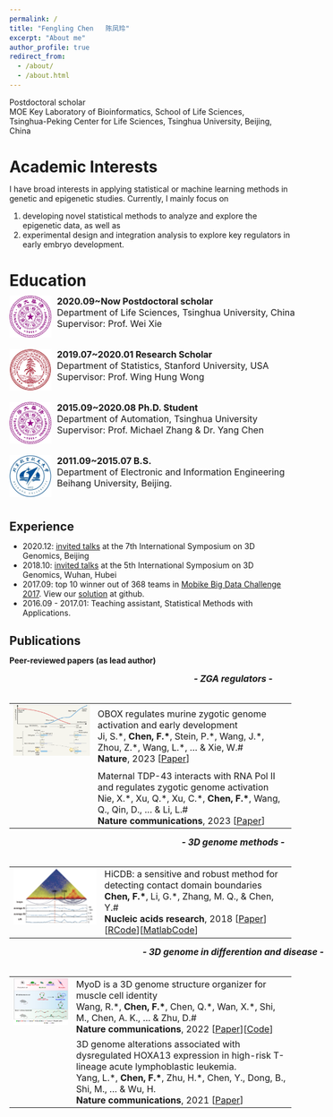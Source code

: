```yaml
---
permalink: /
title: "Fengling Chen   陈凤玲"
excerpt: "About me"
author_profile: true
redirect_from: 
  - /about/
  - /about.html
---
```


Postdoctoral scholar  
MOE Key Laboratory of Bioinformatics, School of Life Sciences,  
Tsinghua-Peking Center for Life Sciences, Tsinghua University, Beijing, China

Academic Interests
======
I have broad interests in applying statistical or machine learning methods in genetic and epigenetic studies. Currently, I mainly focus on    
1) developing novel statistical methods to analyze and explore the epigenetic data, as well as   
2) experimental design and integration analysis to explore key regulators in early embryo development.

<meta http-equiv="Content-Type" content="text/html;charset=utf-8">
<style type="text/css">
*{padding:0;margin:0;}
.media{width:1000px;margin:0 auto;border:0 solid #ccc;padding:10px 0;}
.media:after{clear:both;display:block;width:0;height:0;content:""}
.pull-left{height:75px;float:left;border:0 solid #ccc}
.pull-left img{height:75px;}
.media-body{float:left;width:450px;margin-left:10px;font-size:16px;}
</style>

Education
======
<div class="media">
    <span class="pull-left"><img src="images/tsinghua_logo.png" width="75px" height="75px"/></span>
    <div class="media-body">
        <div><span style="font-weight: bold">2020.09~Now     Postdoctoral scholar</span></div>
        <div>Department of Life Sciences, Tsinghua University, China</div>
        <div>Supervisor: Prof. Wei Xie</div>
    </div>
</div>

<div class="media">
    <span class="pull-left"><img src="images/stanford_logo.png" width="75px" height="75px"/></span>
    <div class="media-body">
        <div><span style="font-weight: bold">2019.07~2020.01    Research Scholar</span></div>
        <div>Department of Statistics, Stanford University, USA</div> 
        <div>Supervisor: Prof. Wing Hung Wong</div>
    </div>
</div>

<div class="media">
    <span class="pull-left"><img src="images/tsinghua_logo.png" width="75px" height="75px"/></span>
    <div class="media-body">
        <div><span style="font-weight: bold">2015.09~2020.08    Ph.D. Student</span></div>
        <div>Department of Automation, Tsinghua University</div>
        <div>Supervisor: Prof. Michael Zhang & Dr. Yang Chen  </div>
    </div>
</div>

<div class="media">
    <span class="pull-left"><img src="images/Buaa_logo.jpg" width="75px" height="75px"/></span>
    <div class="media-body">
        <div><span style="font-weight: bold">2011.09~2015.07    B.S.</span></div>
        <div>Department of Electronic and Information Engineering</div> 
        <div>Beihang University, Beijing.</div>
    </div>
</div>

Experience
------
* 2020.12: [invited talks](https://ChenFengling.github.io/files/fengling_20201206_3D%20Genome.pdf) at the 7th International Symposium on 3D Genomics, Beijing
* 2018.10: [invited talks](https://ChenFengling.github.io/files/wuhan1014_fchen.pdf) at the 5th International Symposium on 3D Genomics, Wuhan, Hubei
* 2017.09: top 10 winner out of 368 teams in [Mobike Big Data Challenge 2017](https://biendata.com/competition/mobike/). View our [solution](https://github.com/ChenFengling/mobike-cup) at github.  
* 2016.09 - 2017.01: Teaching assistant, Statistical Methods with Applications.  

Publications
------
**Peer-reviewed papers (as lead author)**
<style>
.pub_title{font-size:16px;}
.pub_author{font-size:16px;}
.pub_journal{font-size:16px;}
.subtitle{ 
    font-size:16px;           
    width: 800px;  
    height: 40px; 
    text-align:center     
} 
</style>

<div class="subtitle"> <i><b>- ZGA regulators -</b></i></div>


<table class="imgtable">

<tr>
<td><img class="proj_thumb" src="images/OBOX.png" width="320px" alt=""/>&nbsp;</td>
<td><div class="pub_title"> OBOX regulates murine zygotic genome activation and early development </div>
<div class="pub_author"> Ji, S.*,<b> Chen, F.*</b>, Stein, P.*, Wang, J.*, Zhou, Z.*, Wang, L.*, … & Xie, W.#</div>
<div class="pub_journal"><b>Nature</b>, 2023 [<a href="https://www.nature.com/articles/s41586-023-06428-3">Paper</a>]</div>
</td>
</tr>

<tr>
<td><img class="proj_thumb" src="images/TDP43.jpg" width="320px" alt=""/>&nbsp;</td>
<td><div class="pub_title"> Maternal TDP-43 interacts with RNA Pol II and regulates zygotic genome activation </div>
<div class="pub_author"> Nie, X.*, Xu, Q.*, Xu, C.*, <b>Chen, F.*</b>, Wang, Q., Qin, D., … & Li, L.# </div>
<div class="pub_journal"><b>Nature communications</b>, 2023 [<a href="https://www.nature.com/articles/s41467-023-39924-1">Paper</a>]</div>
</td>
</tr>
</table>

<div class="subtitle"> <i><b>- 3D genome methods -</b></i></div>


<table class="imgtable">

<tr>
<td><img class="proj_thumb" src="images/HiCDB.png" width="320px" alt=""/>&nbsp;</td>
<td><div class="pub_title"> HiCDB: a sensitive and robust method for detecting contact domain boundaries </div>
<div class="pub_author"> <b>Chen, F.*</b>, Li, G.*, Zhang, M. Q., & Chen, Y.#</div>
<div class="pub_journal"><b>Nucleic acids research</b>, 2018 [<a href="https://academic.oup.com/nar/article/46/21/11239/5090284">Paper</a>][<a href="https://github.com/ChenFengling/RHiCDB">RCode</a>][<a href="https://github.com/ChenFengling/HiCDB">MatlabCode</a>]</div>
</td>
</tr>
</table>



<div class="subtitle"> <i><b>- 3D genome in differention and disease -</b></i></div>


<table class="imgtable">

<tr>
<td><img class="proj_thumb" src="images/MyoD.png" width="320px" alt=""/>&nbsp;</td>
<td><div class="pub_title"> MyoD is a 3D genome structure organizer for muscle cell identity </div>
<div class="pub_author"> Wang, R.*, <b>Chen, F.*</b>, Chen, Q.*, Wan, X.*, Shi, M., Chen, A. K., … & Zhu, D.#</div>
<div class="pub_journal"><b>Nature communications</b>, 2022 [<a href="https://www.nature.com/articles/s41467-021-27865-6">Paper</a>][<a href="https://github.com/SUwonglab/CausalEGM">Code</a>]</div>
</td>
</tr>

<tr>
<td><img class="proj_thumb" src="images/TALL.jpg" width="320px" alt=""/>&nbsp;</td>
<td><div class="pub_title"> 3D genome alterations associated with dysregulated HOXA13 expression in high-risk T-lineage acute lymphoblastic leukemia. </div>
<div class="pub_author"> Yang, L.*, <b>Chen, F.*</b>, Zhu, H.*, Chen, Y., Dong, B., Shi, M., … & Wu, H. </div>
<div class="pub_journal"><b>Nature communications</b>, 2021 [<a href="https://www.nature.com/articles/s41467-021-24044-5">Paper</a>]</div>
</td>
</tr>
</table>
